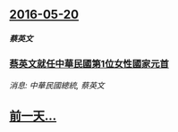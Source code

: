 ## [2016-05-20](/news/2016/05/20/index.md)

##### 蔡英文
### [蔡英文就任中華民國第1位女性國家元首](/news/2016/05/20/蔡英文就任中華民國第1位女性國家元首.md)
_消息: 中華民國總統, 蔡英文_

## [前一天...](/news/2016/05/19/index.md)

